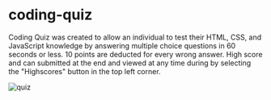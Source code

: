# coding-quiz

Coding Quiz was created to allow an individual to test their HTML, CSS, and JavaScript knowledge by answering multiple choice questions in 60 seconds or less. 10 points are deducted for every wrong answer. High score and can submitted at the end and viewed at any time during by selecting the "Highscores" button in the top left corner.

![quiz](https://user-images.githubusercontent.com/85320200/130336919-6bc31d9a-4625-4d5d-8f93-ab32e2b0f69c.JPG)


